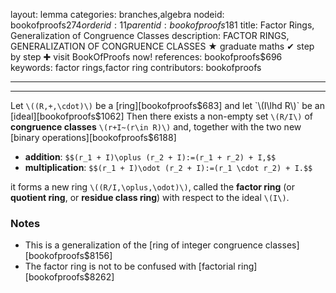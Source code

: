 layout: lemma
categories: branches,algebra
nodeid: bookofproofs$274
orderid: 11
parentid: bookofproofs$181
title: Factor Rings, Generalization of Congruence Classes
description: FACTOR RINGS, GENERALIZATION OF CONGRUENCE CLASSES ★ graduate maths ✔ step by step ✚ visit BookOfProofs now!
references: bookofproofs$696
keywords: factor rings,factor ring
contributors: bookofproofs

---


---

Let `\((R,+,\cdot)\)` be a [ring][bookofproofs$683] and let `\(I\lhd R\)` be an [ideal][bookofproofs$1062] Then there exists a non-empty set `\(R/I\)` of **congruence classes** `\(r+I~(r\in R)\)` and, together with the two new [binary operations][bookofproofs$6188] 

* **addition**: `$$(r_1 + I)\oplus (r_2 + I):=(r_1 + r_2) + I,$$`
* **multiplication**: `$$(r_1 + I)\odot (r_2 + I):=(r_1 \cdot r_2) + I.$$` 

it forms a new ring `\((R/I,\oplus,\odot)\)`, called the **factor ring** (or **quotient ring**, or **residue class ring**) with respect to the ideal `\(I\)`.

### Notes

* This is a generalization of the [ring of integer congruence classes][bookofproofs$8156]
* The factor ring is not to be confused with [factorial ring][bookofproofs$8262]
